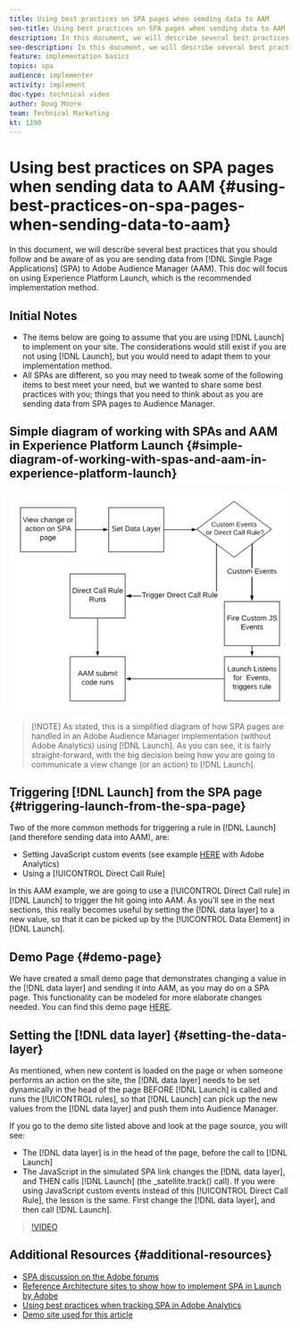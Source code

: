 ```yaml
---
title: Using best practices on SPA pages when sending data to AAM
seo-title: Using best practices on SPA pages when sending data to AAM
description: In this document, we will describe several best practices that you should follow and be aware of as you are sending data from Single Page Applications (SPA) to Adobe Audience Manager (AAM). This doc will focus on using Launch by Adobe, which is the recommended implementation method.
seo-description: In this document, we will describe several best practices that you should follow and be aware of as you are sending data from Single Page Applications (SPA) to Adobe Audience Manager (AAM). This doc will focus on using Launch by Adobe, which is the recommended implementation method.
feature: implementation basics
topics: spa
audience: implementer
activity: implement
doc-type: technical video
author: Doug Moore
team: Technical Marketing
kt: 1390
---
```


# Using best practices on SPA pages when sending data to AAM {#using-best-practices-on-spa-pages-when-sending-data-to-aam}

In this document, we will describe several best practices that you should follow and be aware of as you are sending data from [!DNL Single Page Applications] (SPA) to Adobe Audience Manager (AAM). This doc will focus on using Experience Platform Launch, which is the recommended implementation method.

## Initial Notes

* The items below are going to assume that you are using [!DNL Launch] to implement on your site. The considerations would still exist if you are not using [!DNL Launch], but you would need to adapt them to your implementation method.
* All SPAs are different, so you may need to tweak some of the following items to best meet your need, but we wanted to share some best practices with you; things that you need to think about as you are sending data from SPA pages to Audience Manager.

## Simple diagram of working with SPAs and AAM in Experience Platform Launch {#simple-diagram-of-working-with-spas-and-aam-in-experience-platform-launch}

![spa for aam in [!DNL launch]](assets/spa_for_aam_in_launch.png)

>[!NOTE] As stated, this is a simplified diagram of how SPA pages are handled in an Adobe Audience Manager implementation (without Adobe Analytics) using [!DNL Launch]. As you can see, it is fairly straight-forward, with the big decision being how you are going to communicate a view change (or an action) to [!DNL Launch].

## Triggering [!DNL Launch] from the SPA page {#triggering-launch-from-the-spa-page}

Two of the more common methods for triggering a rule in [!DNL Launch] (and therefore sending data into AAM), are:

* Setting JavaScript custom events (see example [HERE](https://helpx.adobe.com/analytics/kt/using/spa-analytics-best-practices-feature-video-use.html) with Adobe Analytics)
* Using a [!UICONTROL Direct Call Rule]

In this AAM example, we are going to use a [!UICONTROL Direct Call rule] in [!DNL Launch] to trigger the hit going into AAM. As you’ll see in the next sections, this really becomes useful by setting the [!DNL data layer] to a new value, so that it can be picked up by the [!UICONTROL Data Element] in [!DNL Launch].

## Demo Page {#demo-page}

We have created a small demo page that demonstrates changing a value in the [!DNL data layer] and sending it into AAM, as you may do on a SPA page. This functionality can be modeled for more elaborate changes needed. You can find this demo page [HERE](https://aam.enablementadobe.com/SPA-Launch.html).

## Setting the [!DNL data layer] {#setting-the-data-layer}

As mentioned, when new content is loaded on the page or when someone performs an action on the site, the [!DNL data layer] needs to be set dynamically in the head of the page BEFORE [!DNL Launch] is called and runs the [!UICONTROL rules], so that [!DNL Launch] can pick up the new values from the [!DNL data layer] and push them into Audience Manager.

If you go to the demo site listed above and look at the page source, you will see:

* The [!DNL data layer] is in the head of the page, before the call to [!DNL Launch]
* The JavaScript in the simulated SPA link changes the [!DNL data layer], and THEN calls [!DNL Launch] (the _satellite.track() call). If you were using JavaScript custom events instead of this [!UICONTROL Direct Call Rule], the lesson is the same. First change the [!DNL data layer], and then call [!DNL Launch].

>[!VIDEO](https://video.tv.adobe.com/v/23322/?quality=12)

## Additional Resources {#additional-resources}

* [SPA discussion on the Adobe forums](https://forums.adobe.com/thread/2451022)
* [Reference Architecture sites to show how to implement SPA in Launch by Adobe](https://helpx.adobe.com/experience-manager/kt/integration/using/launch-reference-architecture-SPA-tutorial-implement.html)
* [Using best practices when tracking SPA in Adobe Analytics](https://helpx.adobe.com/analytics/kt/using/spa-analytics-best-practices-feature-video-use.html)
* [Demo site used for this article](https://aam.enablementadobe.com/SPA-Launch.html)
